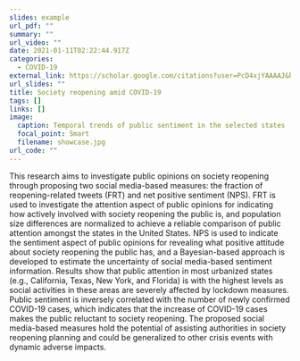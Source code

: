 ```yaml
---
slides: example
url_pdf: ""
summary: ""
url_video: ""
date: 2021-01-11T02:22:44.917Z
categories:
  - COVID-19
external_link: https://scholar.google.com/citations?user=PcD4xjYAAAAJ&hl=en
url_slides: ""
title: Society reopening amid COVID-19
tags: []
links: []
image:
  caption: Temporal trends of public sentiment in the selected states
  focal_point: Smart
  filename: showcase.jpg
url_code: ""
---
```

This research aims to investigate public opinions on society reopening through proposing two social media-based measures: the fraction of reopening-related tweets (FRT) and net positive sentiment (NPS). FRT is used to investigate the attention aspect of public opinions for indicating how actively involved with society reopening the public is, and population size differences are normalized to achieve a reliable comparison of public attention amongst the states in the United States. NPS is used to indicate the sentiment aspect of public opinions for revealing what positive attitude about society reopening the public has, and a Bayesian-based approach is developed to estimate the uncertainty of social media-based sentiment information. Results show that public attention in most urbanized states (e.g., California, Texas, New York, and Florida) is with the highest levels as social activities in these areas are severely affected by lockdown measures. Public sentiment is inversely correlated with the number of newly confirmed COVID-19 cases, which indicates that the increase of COVID-19 cases makes the public reluctant to society reopening. The proposed social media-based measures hold the potential of assisting authorities in society reopening planning and could be generalized to other crisis events with dynamic adverse impacts.